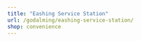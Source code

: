 ```yaml
---
title: "Eashing Service Station"
url: /godalming/eashing-service-station/
shop: convenience
---
```


